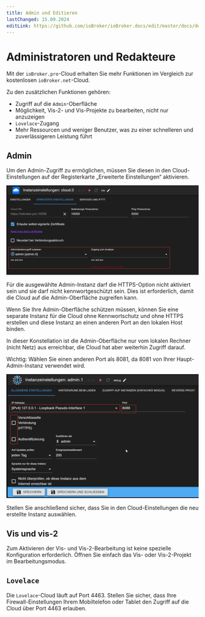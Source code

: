 ```yaml
---
title: Admin und Editieren
lastChanged: 15.09.2024
editLink: https://github.com/ioBroker/ioBroker.docs/edit/master/docs/de/cloud/editor.md
---
```

# Administratoren und Redakteure
Mit der `ioBroker.pro`-Cloud erhalten Sie mehr Funktionen im Vergleich zur kostenlosen `ioBroker.net`-Cloud.

Zu den zusätzlichen Funktionen gehören:

- Zugriff auf die `Admin`-Oberfläche
- Möglichkeit, Vis-2- und Vis-Projekte zu bearbeiten, nicht nur anzuzeigen
- `Lovelace`-Zugang
- Mehr Ressourcen und weniger Benutzer, was zu einer schnelleren und zuverlässigeren Leistung führt

## Admin
Um den Admin-Zugriff zu ermöglichen, müssen Sie diesen in den Cloud-Einstellungen auf der Registerkarte „Erweiterte Einstellungen“ aktivieren.

![Admin zulassen](../../en/cloud/media/cloud_admin.png)

Für die ausgewählte Admin-Instanz darf die HTTPS-Option nicht aktiviert sein und sie darf nicht kennwortgeschützt sein.
Dies ist erforderlich, damit die Cloud auf die Admin-Oberfläche zugreifen kann.

Wenn Sie Ihre Admin-Oberfläche schützen müssen, können Sie eine separate Instanz für die Cloud ohne Kennwortschutz und ohne HTTPS erstellen und diese Instanz an einen anderen Port an den lokalen Host binden.

In dieser Konstellation ist die Admin-Oberfläche nur vom lokalen Rechner (nicht Netz) aus erreichbar, die Cloud hat aber weiterhin Zugriff darauf.

Wichtig: Wählen Sie einen anderen Port als 8081, da 8081 von Ihrer Haupt-Admin-Instanz verwendet wird.

![Lokaler Host](../../en/cloud/media/admin_localhost.png)

Stellen Sie anschließend sicher, dass Sie in den Cloud-Einstellungen die neu erstellte Instanz auswählen.

## Vis und vis-2
Zum Aktivieren der Vis- und Vis-2-Bearbeitung ist keine spezielle Konfiguration erforderlich. Öffnen Sie einfach das Vis- oder Vis-2-Projekt im Bearbeitungsmodus.

## `Lovelace`
Die `Lovelace`-Cloud läuft auf Port 4463.
Stellen Sie sicher, dass Ihre Firewall-Einstellungen Ihrem Mobiltelefon oder Tablet den Zugriff auf die Cloud über Port 4463 erlauben.
